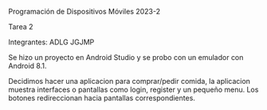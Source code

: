 Programación de Dispositivos Móviles 2023-2

Tarea 2

Integrantes:
ADLG
JGJMP

Se hizo un proyecto en Android Studio y se probo con un emulador con Android 8.1.

Decidimos hacer una aplicacion para comprar/pedir comida, la aplicacion muestra interfaces o pantallas como login,
register y un pequeño menu. Los botones redireccionan hacia pantallas correspondientes.